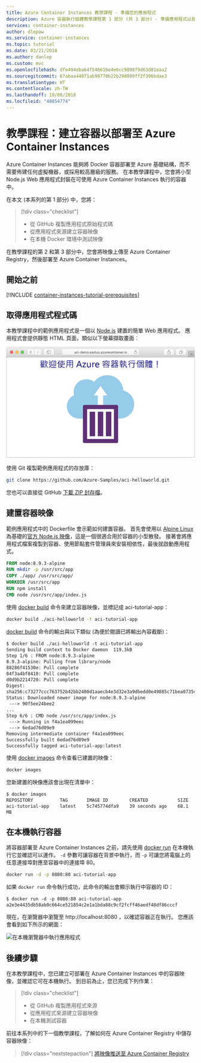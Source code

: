 ```yaml
---
title: Azure Container Instances 教學課程 - 準備您的應用程式
description: Azure 容器執行個體教學課程第 1 部分 (共 3 部分) - 準備應用程式以部署至 Azure 容器執行個體
services: container-instances
author: dlepow
ms.service: container-instances
ms.topic: tutorial
ms.date: 03/21/2018
ms.author: danlep
ms.custom: mvc
ms.openlocfilehash: dfe494eba64f546616e4e6cc9898f9d63d81eaa2
ms.sourcegitcommit: 67abaa44871ab98770b22b29d899ff2f396bdae3
ms.translationtype: HT
ms.contentlocale: zh-TW
ms.lasthandoff: 10/08/2018
ms.locfileid: "48854774"
---
```

# <a name="tutorial-create-container-for-deployment-to-azure-container-instances"></a>教學課程：建立容器以部署至 Azure Container Instances

Azure Container Instances 能夠將 Docker 容器部署至 Azure 基礎結構，而不需要佈建任何虛擬機器，或採用較高層級的服務。 在本教學課程中，您會將小型 Node.js Web 應用程式封裝在可使用 Azure Container Instances 執行的容器中。

在本文 (本系列的第 1 部分) 中，您將：

> [!div class="checklist"]
> * 從 GitHub 複製應用程式原始程式碼
> * 從應用程式來源建立容器映像
> * 在本機 Docker 環境中測試映像

在教學課程的第 2 和第 3 部分中，您會將映像上傳至 Azure Container Registry，然後部署至 Azure Container Instances。

## <a name="before-you-begin"></a>開始之前

[!INCLUDE [container-instances-tutorial-prerequisites](../../includes/container-instances-tutorial-prerequisites.md)]

## <a name="get-application-code"></a>取得應用程式程式碼

本教學課程中的範例應用程式是一個以 [Node.js][nodejs] 建置的簡單 Web 應用程式。 應用程式會提供靜態 HTML 頁面，類似以下螢幕擷取畫面︰

![在瀏覽器中顯示的教學課程應用程式][aci-tutorial-app]

使用 Git 複製範例應用程式的存放庫：

```bash
git clone https://github.com/Azure-Samples/aci-helloworld.git
```

您也可以直接從 GitHub [下載 ZIP 封存檔][aci-helloworld-zip]。

## <a name="build-the-container-image"></a>建置容器映像

範例應用程式中的 Dockerfile 會示範如何建置容器。 首先會使用以 [Alpine Linux][alpine-linux] 為基礎的[官方 Node.js 映像][docker-hub-nodeimage]，這是一個很適合用於容器的小型散發。 接著會將應用程式檔案複製到容器、使用節點套件管理員來安裝相依性，最後就啟動應用程式。

```Dockerfile
FROM node:8.9.3-alpine
RUN mkdir -p /usr/src/app
COPY ./app/ /usr/src/app/
WORKDIR /usr/src/app
RUN npm install
CMD node /usr/src/app/index.js
```

使用 [docker build][docker-build] 命令來建立容器映像，並標記成 aci-tutorial-app：

```bash
docker build ./aci-helloworld -t aci-tutorial-app
```

[docker build][docker-build] 命令的輸出與以下類似 (為便於閱讀已將輸出內容截斷)：

```console
$ docker build ./aci-helloworld -t aci-tutorial-app
Sending build context to Docker daemon  119.3kB
Step 1/6 : FROM node:8.9.3-alpine
8.9.3-alpine: Pulling from library/node
88286f41530e: Pull complete
84f3a4bf8410: Pull complete
d0d9b2214720: Pull complete
Digest: sha256:c73277ccc763752b42bb2400d1aaecb4e3d32e3a9dbedd0e49885c71bea07354
Status: Downloaded newer image for node:8.9.3-alpine
 ---> 90f5ee24bee2
...
Step 6/6 : CMD node /usr/src/app/index.js
 ---> Running in f4a1ea099eec
 ---> 6edad76d09e9
Removing intermediate container f4a1ea099eec
Successfully built 6edad76d09e9
Successfully tagged aci-tutorial-app:latest
```

使用 [docker images][docker-images] 命令查看已建置的映像：

```bash
docker images
```

您新建置的映像應該會出現在清單中：

```console
$ docker images
REPOSITORY          TAG       IMAGE ID        CREATED           SIZE
aci-tutorial-app    latest    5c745774dfa9    39 seconds ago    68.1 MB
```

## <a name="run-the-container-locally"></a>在本機執行容器

將容器部署至 Azure Container Instances 之前，請先使用 [docker run][docker-run] 在本機執行它並確認可以運作。 `-d` 參數可讓容器在背景中執行，而 `-p` 可讓您將電腦上的任意連接埠對應至容器中的連接埠 80。

```bash
docker run -d -p 8080:80 aci-tutorial-app
```

如果 `docker run` 命令執行成功，此命令的輸出會顯示執行中容器的 ID：

```console
$ docker run -d -p 8080:80 aci-tutorial-app
a2e3e4435db58ab0c664ce521854c2e1a1bda88c9cf2fcff46aedf48df86cccf
```

現在，在瀏覽器中瀏覽至 http://localhost:8080 ，以確認容器正在執行。 您應該會看到如下所示的網面：

![在本機瀏覽器中執行應用程式][aci-tutorial-app-local]

## <a name="next-steps"></a>後續步驟

在本教學課程中，您已建立可部署在 Azure Container Instances 中的容器映像，並確認它可在本機執行。 到目前為止，您已完成下列作業：

> [!div class="checklist"]
> * 從 GitHub 複製應用程式來源
> * 從應用程式來源建立容器映像
> * 在本機測試容器

前往本系列中的下一個教學課程，了解如何在 Azure Container Registry 中儲存容器映像：

> [!div class="nextstepaction"]
> [將映像推送至 Azure Container Registry](container-instances-tutorial-prepare-acr.md)

<!--- IMAGES --->
[aci-tutorial-app]:./media/container-instances-quickstart/aci-app-browser.png
[aci-tutorial-app-local]: ./media/container-instances-tutorial-prepare-app/aci-app-browser-local.png

<!-- LINKS - External -->
[aci-helloworld-zip]: https://github.com/Azure-Samples/aci-helloworld/archive/master.zip
[alpine-linux]: https://alpinelinux.org/
[docker-build]: https://docs.docker.com/engine/reference/commandline/build/
[docker-get-started]: https://docs.docker.com/get-started/
[docker-hub-nodeimage]: https://store.docker.com/images/node
[docker-images]: https://docs.docker.com/engine/reference/commandline/images/
[docker-linux]: https://docs.docker.com/engine/installation/#supported-platforms
[docker-login]: https://docs.docker.com/engine/reference/commandline/login/
[docker-mac]: https://docs.docker.com/docker-for-mac/
[docker-push]: https://docs.docker.com/engine/reference/commandline/push/
[docker-run]: https://docs.docker.com/engine/reference/commandline/run/
[docker-tag]: https://docs.docker.com/engine/reference/commandline/tag/
[docker-windows]: https://docs.docker.com/docker-for-windows/
[nodejs]: http://nodejs.org

<!-- LINKS - Internal -->
[azure-cli-install]: /cli/azure/install-azure-cli
